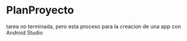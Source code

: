 # PlanProyecto
tarea no terminada, pero esta proceso
para la creacion de una app con Android Studio
